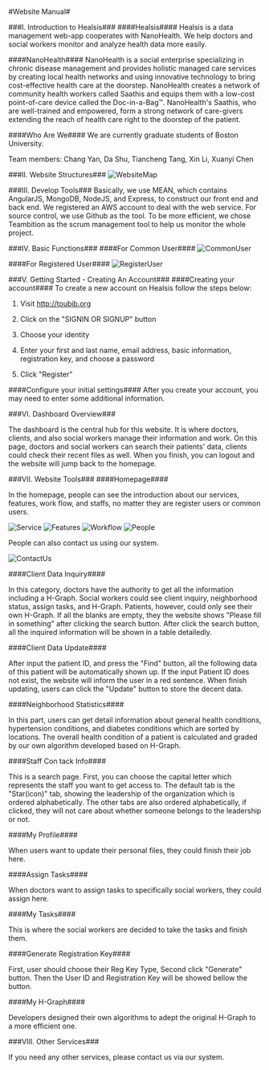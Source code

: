 #Website Manual#


###I. Introduction to Healsis###
####Healsis####
Healsis is a data management web-app cooperates with NanoHealth. We help doctors and social workers monitor and analyze health data more easily.

####NanoHealth####
NanoHealth is a social enterprise specializing in chronic disease management and provides holistic managed care services by creating local health networks and using innovative technology to bring cost-effective health care at the doorstep. NanoHealth creates a network of community health workers called Saathis and equips them with a low-cost point-of-care device called the Doc-in-a-Bag™. NanoHealth's Saathis, who are well-trained and empowered, form a strong network of care-givers extending the reach of health care right to the doorstep of the patient.

####Who Are We####
We are currently graduate students of Boston University.

Team members: Chang Yan, Da Shu, Tiancheng Tang, Xin Li, Xuanyi Chen

###II. Website Structures###
![WebsiteMap](https://github.com/WilliamLeeBravo/healsis/raw/master/Website_Map.png)

###III. Develop Tools###
Basically, we use MEAN, which contains AngularJS, MongoDB, NodeJS, and Express, to construct our front end and back end. We registered an AWS account to deal with the web service. For source control, we use Github as the tool. To be more efficient, we chose Teambition as the scrum management tool to help us monitor the whole project.

###IV. Basic Functions###
####For Common User####
![CommonUser](https://github.com/WilliamLeeBravo/healsis/raw/master/CommonUser.png)

####For Registered User####
![RegisterUser](https://github.com/WilliamLeeBravo/healsis/raw/master/RegisterUser.png)

###V. Getting Started - Creating An Account###
####Creating your account####
To create a new account on Healsis follow the steps below:

 1. Visit http://toubib.org

 2. Click on the "SIGNIN OR SIGNUP" button

 3. Choose your identity

 4. Enter your first and last name, email address, basic information, registration key, and choose a password
 5. Click "Register"

####Configure your initial settings####
After you create your account, you may need to enter some additional information.

###VI. Dashboard Overview###

The dashboard is the central hub for this website. It is where doctors, clients, and also social workers manage their information and work. On this page, doctors and social workers can search their patients' data, clients could check their recent files as well. When you finish, you can logout and the website will jump back to the homepage. 

###VII. Website Tools###
####Homepage####

In the homepage, people can see the introduction about our services, features, work flow, and staffs, no matter they are register users or common users.

![Service](https://github.com/WilliamLeeBravo/healsis/raw/master/service.PNG)
![Features](https://github.com/WilliamLeeBravo/healsis/raw/master/features.PNG)
![Workflow](https://github.com/WilliamLeeBravo/healsis/raw/master/workflow.PNG)
![People](https://github.com/WilliamLeeBravo/healsis/raw/master/people.PNG)

People can also contact us using our system.

![ContactUs](https://github.com/WilliamLeeBravo/healsis/raw/master/ContackUs.png) 

####Client Data Inquiry####

In this category, doctors have the authority to get all the information including a H-Graph. Social workers could see client inquiry, neighborhood status, assign tasks, and H-Graph. Patients, however, could only see their own H-Graph.
If all the blanks are empty, they the website shows "Please fill in something" after clicking the search button.
After click the search button, all the inquired information will be shown in a table detailedly.

####Client Data Update####

After input the patient ID, and press the "Find" button, all the following data of this patient will be automatically shown up. If the input Patient ID does not exist, the website will inform the user in a red sentence.
When finish updating, users can click the "Update" button to store the decent data.

####Neighborhood Statistics####

In this part, users can get detail information about general health conditions, hypertension conditions, and diabetes conditions which are sorted by locations. The overall health condition of a patient is calculated and graded by our own algorithm developed based on H-Graph.

####Staff Con tack Info####

This is a search page. First, you can choose the capital letter which represents the staff you want to get access to. The default tab is the "Star(icon)" tab, showing the leadership of the organization which is ordered alphabetically.
The other tabs are also ordered alphabetically, if clicked, they will not care about whether someone belongs to the leadership or not.

####My Profile####

When users want to update their personal files, they could finish their job here.

####Assign Tasks####

When doctors want to assign tasks to specifically social workers, they could assign here.

####My Tasks####

This is where the social workers are decided to take the tasks and finish them.

####Generate Registration Key####

First, user should choose their Reg Key Type, Second click "Generate" button. Then the User ID and Registration Key will be showed bellow the button.

####My H-Graph####

Developers designed their own algorithms to adept the original H-Graph to a more efficient one.

###VIII. Other Services###

If you need any other services, please contact us via our system.
    
